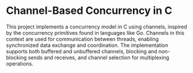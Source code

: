 # Channel-Based Concurrency in C

This project implements a concurrency model in C using channels, inspired by the concurrency primitives found in languages like Go. Channels in this context are used for communication between threads, enabling synchronized data exchange and coordination. The implementation supports both buffered and unbuffered channels, blocking and non-blocking sends and receives, and channel selection for multiplexing operations.
